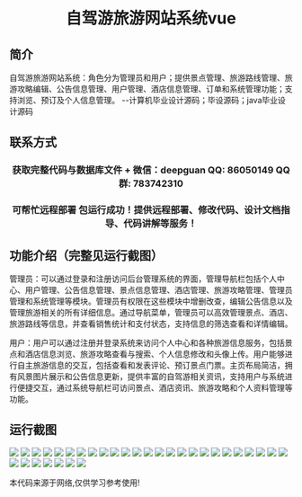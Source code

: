 <p><h1 align="center">自驾游旅游网站系统vue</h1></p>

## 简介
自驾游旅游网站系统：角色分为管理员和用户；提供景点管理、旅游路线管理、旅游攻略编辑、公告信息管理、用户管理、酒店信息管理、订单和系统管理功能；支持浏览、预订及个人信息管理。    --计算机毕业设计源码；毕设源码；java毕业设计源码


## 联系方式
<p><h3 align="center">获取完整代码与数据库文件 + 微信：deepguan QQ: 86050149 QQ群: 783742310</h3></p>
<p><h3 align="center">可帮忙远程部署 包运行成功！提供远程部署、修改代码、设计文档指导、代码讲解等服务！</h3></p>

## 功能介绍（完整见运行截图）
管理员：可以通过登录和注册访问后台管理系统的界面，管理导航栏包括个人中心、用户管理、公告信息管理、景点信息管理、酒店管理、旅游攻略管理、管理员管理和系统管理等模块。管理员有权限在这些模块中增删改查，编辑公告信息以及管理旅游相关的所有详细信息。通过导航菜单，管理员可以高效管理景点、酒店、旅游路线等信息，并查看销售统计和支付状态，支持信息的筛选查看和详情编辑。

用户：用户可以通过注册并登录系统来访问个人中心和各种旅游信息服务，包括景点和酒店信息浏览、旅游攻略查看与搜索、个人信息修改和头像上传。用户能够进行自主旅游信息的交互，包括查看和发表评论、预订景点门票。主页布局简洁，拥有风景图片展示和公告信息更新，提供丰富的自驾游相关资讯，支持用户与系统进行便捷交互，通过系统导航栏可访问景点、酒店资讯、旅游攻略和个人资料管理等功能。


## 运行截图
![](img/001.jpg)
![](img/002.jpg)
![](img/003.jpg)
![](img/004.jpg)
![](img/005.jpg)
![](img/006.jpg)
![](img/007.jpg)
![](img/008.jpg)
![](img/009.jpg)
![](img/010.jpg)
![](img/011.jpg)
![](img/012.jpg)
![](img/013.jpg)
![](img/014.jpg)
![](img/015.jpg)
![](img/016.jpg)
![](img/017.jpg)
![](img/018.jpg)
![](img/019.jpg)
![](img/020.jpg)
![](img/021.jpg)
![](img/022.jpg)
![](img/023.jpg)
![](img/024.jpg)
![](img/025.jpg)
![](img/026.jpg)
![](img/027.jpg)
![](img/028.jpg)
![](img/029.jpg)
![](img/030.jpg)
![](img/031.jpg)
![](img/032.jpg)

<p>本代码来源于网络,仅供学习参考使用!</p>
